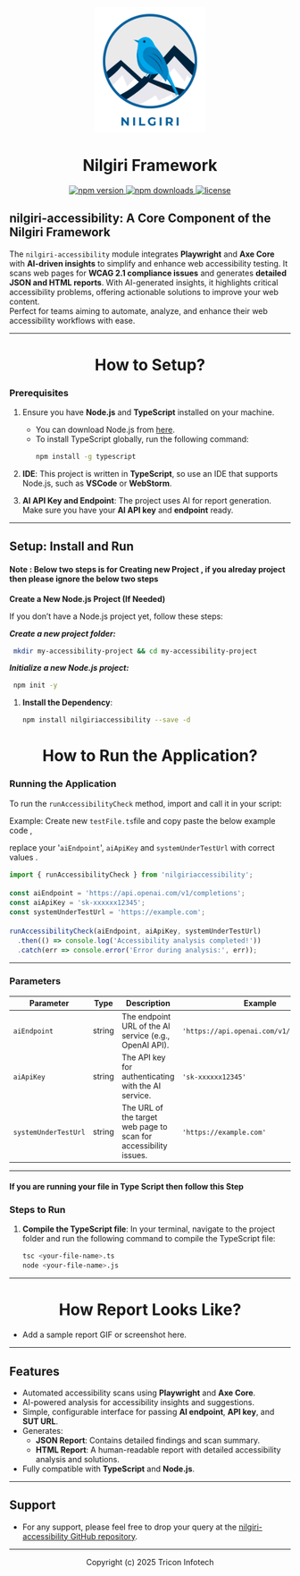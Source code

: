 
<p align="center">
  <img src="https://raw.githubusercontent.com/triconinfotech/nilgiri/main/files/nilgiri.PNG" alt="Nilgiri Logo" width="200"/>
</p>
<h1 align="center">Nilgiri Framework</h1>
<p align="center">
    <a href="https://npmjs.com/package/nilgiriaccessibility">
        <img src="https://img.shields.io/npm/v/nilgiriaccessibility.svg" alt="npm version">
    </a>
    <a href="https://npmjs.com/package/nilgiriaccessibility">
        <img src="https://img.shields.io/npm/dm/nilgiriaccessibility.svg" alt="npm downloads">
    </a>
    <a href="https://npmjs.com/package/nilgiriaccessibility">
        <img src="https://img.shields.io/npm/l/nilgiriaccessibility.svg" alt="license">
</a>

</p>

## **nilgiri-accessibility**: A Core Component of the Nilgiri Framework

The `nilgiri-accessibility` module integrates **Playwright** and **Axe Core** with **AI-driven insights** to simplify and enhance web accessibility testing. It scans web pages for **WCAG 2.1 compliance issues** and generates **detailed JSON and HTML reports**. With AI-generated insights, it highlights critical accessibility problems, offering actionable solutions to improve your web content.  
Perfect for teams aiming to automate, analyze, and enhance their web accessibility workflows with ease.

---

<h1 align="center">How to Setup?</h1>

### Prerequisites

1. Ensure you have **Node.js** and **TypeScript** installed on your machine.
   - You can download Node.js from [here](https://nodejs.org/).
   - To install TypeScript globally, run the following command:
     ```bash
     npm install -g typescript
     ```

2. **IDE**: This project is written in **TypeScript**, so use an IDE that supports Node.js, such as **VSCode** or **WebStorm**.
3. **AI API Key and Endpoint**: The project uses AI for report generation. Make sure you have your **AI API key** and **endpoint** ready.

---

## Setup: Install and Run

#### Note : Below two steps is for Creating new Project , if you alreday project then please ignore the below two steps

**Create a New Node.js Project (If Needed)**

If you don’t have a Node.js project yet, follow these steps:

***Create a new project folder:***
  ```bash
   mkdir my-accessibility-project && cd my-accessibility-project
   ```
***Initialize a new Node.js project:***
  ```bash
   npm init -y
   ```

1. **Install the Dependency**:
   ```bash
   npm install nilgiriaccessibility --save -d
   ```


<h1 align="center">How to Run the Application?</h1>

### **Running the Application**
To run the `runAccessibilityCheck` method, import and call it in your script:

Example: Create new `testFile.ts`file and copy paste the below example code ,

replace your '`aiEndpoint`', `aiApiKey` and `systemUnderTestUrl` with correct values .
```typescript
import { runAccessibilityCheck } from 'nilgiriaccessibility';

const aiEndpoint = 'https://api.openai.com/v1/completions';
const aiApiKey = 'sk-xxxxxx12345';
const systemUnderTestUrl = 'https://example.com';

runAccessibilityCheck(aiEndpoint, aiApiKey, systemUnderTestUrl)
  .then(() => console.log('Accessibility analysis completed!'))
  .catch(err => console.error('Error during analysis:', err));
```
---

### Parameters

| Parameter          | Type   | Description                                                             | Example                                     |
|--------------------|--------|-------------------------------------------------------------------------|---------------------------------------------|
| `aiEndpoint`       | string | The endpoint URL of the AI service (e.g., OpenAI API).                  | `'https://api.openai.com/v1/completions'`   |
| `aiApiKey`         | string | The API key for authenticating with the AI service.                     | `'sk-xxxxxx12345'`                          |
| `systemUnderTestUrl` | string | The URL of the target web page to scan for accessibility issues.         | `'https://example.com'`                     |

---
#### If you are running your file in Type Script then follow this Step 

### Steps to Run

1. **Compile the TypeScript file**:
   In your terminal, navigate to the project folder and run the following command to compile the TypeScript file:
   ```bash
   tsc <your-file-name>.ts
   node <your-file-name>.js
---

<h1 align="center">How Report Looks Like?</h1>

* Add a sample report GIF or screenshot here.

---

## Features
- Automated accessibility scans using **Playwright** and **Axe Core**.
- AI-powered analysis for accessibility insights and suggestions.
- Simple, configurable interface for passing **AI endpoint**, **API key**, and **SUT URL**.
- Generates:
  - **JSON Report**: Contains detailed findings and scan summary.
  - **HTML Report**: A human-readable report with detailed accessibility analysis and solutions.
- Fully compatible with **TypeScript** and **Node.js**.

---

## Support  
* For any support, please feel free to drop your query at the [nilgiri-accessibility GitHub repository](https://github.com/PreethiGowda11/n_accessibilityAI/issues).  

---

<p align="center">
    Copyright (c) 2025 Tricon Infotech
</p>
